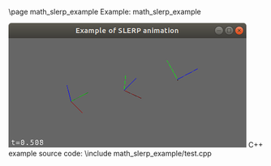 \page math_slerp_example Example: math_slerp_example

![math_slerp_example screenshot](doc/source/images/math_slerp_example_screenshot.png)
C++ example source code:
\include math_slerp_example/test.cpp
